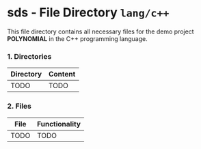 # sds - File Directory **`lang/c++`**

This file directory contains all necessary files for the demo project **POLYNOMIAL** in the C++ programming language.


### 1. Directories

| Directory | Content |
|-----------|---------|
| TODO      | TODO    |

### 2. Files

| File  | Functionality |
|-------|---------------|
| TODO  | TODO          |
